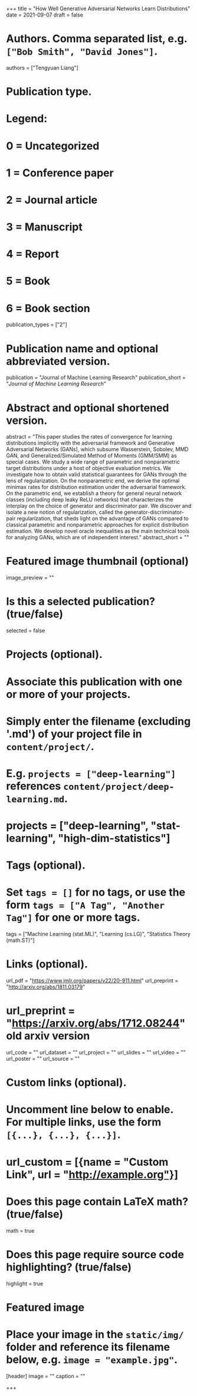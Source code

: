 +++
title = "How Well Generative Adversarial Networks Learn Distributions"
date = 2021-09-07
draft = false

# Authors. Comma separated list, e.g. `["Bob Smith", "David Jones"]`.
authors = ["Tengyuan Liang"]

# Publication type.
# Legend:
# 0 = Uncategorized
# 1 = Conference paper
# 2 = Journal article
# 3 = Manuscript
# 4 = Report
# 5 = Book
# 6 = Book section
publication_types = ["2"]

# Publication name and optional abbreviated version.
publication = "Journal of Machine Learning Research"
publication_short = "*Journal of Machine Learning Research*"

# Abstract and optional shortened version.
abstract = "This paper studies the rates of convergence for learning distributions implicitly with the adversarial framework and Generative Adversarial Networks (GANs), which subsume Wasserstein, Sobolev, MMD GAN, and Generalized/Simulated Method of Moments (GMM/SMM) as special cases. We study a wide range of parametric and nonparametric target distributions under a host of objective evaluation metrics. We investigate how to obtain valid statistical guarantees for GANs through the lens of regularization. On the nonparametric end, we derive the optimal minimax rates for distribution estimation under the adversarial framework. On the parametric end, we establish a theory for general neural network classes (including deep leaky ReLU networks) that characterizes the interplay on the choice of generator and discriminator pair. We discover and isolate a new notion of regularization, called the generator-discriminator-pair regularization, that sheds light on the advantage of GANs compared to classical parametric and nonparametric approaches for explicit distribution estimation. We develop novel oracle inequalities as the main technical tools for analyzing GANs, which are of independent interest."
abstract_short = ""

# Featured image thumbnail (optional)
image_preview = ""

# Is this a selected publication? (true/false)
selected = false

# Projects (optional).
#   Associate this publication with one or more of your projects.
#   Simply enter the filename (excluding '.md') of your project file in `content/project/`.
#   E.g. `projects = ["deep-learning"]` references `content/project/deep-learning.md`.
#   projects = ["deep-learning", "stat-learning", "high-dim-statistics"]

# Tags (optional).
#   Set `tags = []` for no tags, or use the form `tags = ["A Tag", "Another Tag"]` for one or more tags.
tags = ["Machine Learning (stat.ML)", "Learning (cs.LG)", "Statistics Theory (math.ST)"]

# Links (optional).
url_pdf = "https://www.jmlr.org/papers/v22/20-911.html"
url_preprint = "http://arxiv.org/abs/1811.03179"
# url_preprint = "https://arxiv.org/abs/1712.08244" old arxiv version
url_code = ""
url_dataset = ""
url_project = ""
url_slides = ""
url_video = ""
url_poster = ""
url_source = ""

# Custom links (optional).
#   Uncomment line below to enable. For multiple links, use the form `[{...}, {...}, {...}]`.
# url_custom = [{name = "Custom Link", url = "http://example.org"}]

# Does this page contain LaTeX math? (true/false)
math = true

# Does this page require source code highlighting? (true/false)
highlight = true

# Featured image
# Place your image in the `static/img/` folder and reference its filename below, e.g. `image = "example.jpg"`.
[header]
image = ""
caption = ""

+++
